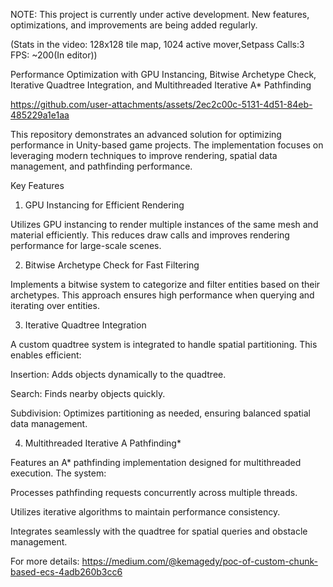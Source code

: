 NOTE: This project is currently under active development. New features, optimizations, and improvements are being added regularly. 

(Stats in the video: 128x128 tile map, 1024 active mover,Setpass Calls:3 FPS: ~200(In editor))

Performance Optimization with GPU Instancing, Bitwise Archetype Check, Iterative Quadtree Integration, and Multithreaded Iterative A* Pathfinding 

https://github.com/user-attachments/assets/2ec2c00c-5131-4d51-84eb-485229a1e1aa

This repository demonstrates an advanced solution for optimizing performance in Unity-based game projects. The implementation focuses on leveraging modern techniques to improve rendering, spatial data management, and pathfinding performance.

Key Features

1. GPU Instancing for Efficient Rendering

Utilizes GPU instancing to render multiple instances of the same mesh and material efficiently. This reduces draw calls and improves rendering performance for large-scale scenes.

2. Bitwise Archetype Check for Fast Filtering

Implements a bitwise system to categorize and filter entities based on their archetypes. This approach ensures high performance when querying and iterating over entities.

3. Iterative Quadtree Integration

A custom quadtree system is integrated to handle spatial partitioning. This enables efficient:

Insertion: Adds objects dynamically to the quadtree.

Search: Finds nearby objects quickly.

Subdivision: Optimizes partitioning as needed, ensuring balanced spatial data management.

4. Multithreaded Iterative A Pathfinding*

Features an A* pathfinding implementation designed for multithreaded execution. The system:

Processes pathfinding requests concurrently across multiple threads.

Utilizes iterative algorithms to maintain performance consistency.

Integrates seamlessly with the quadtree for spatial queries and obstacle management.

For more details: https://medium.com/@kemagedy/poc-of-custom-chunk-based-ecs-4adb260b3cc6
